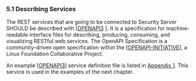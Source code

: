 ### 5.1 Describing Services

The REST services that are going to be connected to Security Server SHOULD be described with \[[OPENAPI3](#Ref_OPENAPI3)
\]. It is a specification for machine-readable interface files for describing, producing, consuming, and visualizing
RESTful web services. The OpenAPI Specification is a community-driven open specification within the
\[[OPENAPI-INITIATIVE](#Ref_OPENAPIINIT)\], a Linux Foundation Collaborative Project.

An example \[[OPENAPI3](#Ref_OPENAPI3)\] service definition file is listed
in [Appendix 1](#appendix-1-example-service-definition). This service is used in the examples of the next chapter.